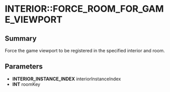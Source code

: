 # INTERIOR::FORCE_ROOM_FOR_GAME_VIEWPORT

## Summary
Force the game viewport to be registered in the specified interior and room.

## Parameters
* **INTERIOR_INSTANCE_INDEX** interiorInstanceIndex
* **INT** roomKey